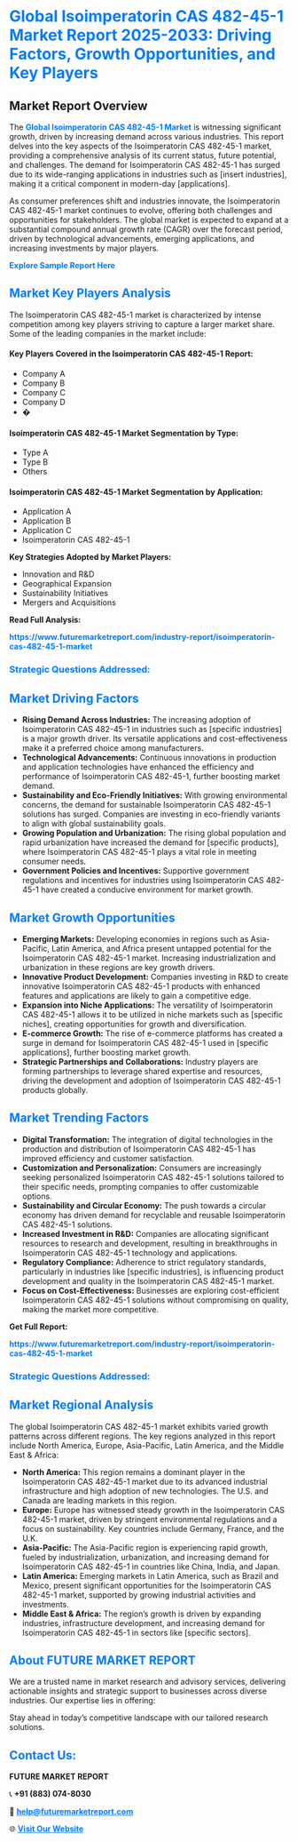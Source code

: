 <h1 style="color: #007BFF;">Global Isoimperatorin CAS 482-45-1 Market Report 2025-2033: Driving Factors, Growth Opportunities, and Key Players</h1>

<section id="overview">
<h2>Market Report Overview</h2>
<p>The <a href="https://www.futuremarketreport.com/industry-report/isoimperatorin-cas-482-45-1-market" style="color: #007BFF; text-decoration: none;"><strong>Global Isoimperatorin CAS 482-45-1 Market</strong></a> is witnessing significant growth, driven by increasing demand across various industries. This report delves into the key aspects of the Isoimperatorin CAS 482-45-1 market, providing a comprehensive analysis of its current status, future potential, and challenges. The demand for Isoimperatorin CAS 482-45-1 has surged due to its wide-ranging applications in industries such as [insert industries], making it a critical component in modern-day [applications].</p>
<p>As consumer preferences shift and industries innovate, the Isoimperatorin CAS 482-45-1 market continues to evolve, offering both challenges and opportunities for stakeholders. The global market is expected to expand at a substantial compound annual growth rate (CAGR) over the forecast period, driven by technological advancements, emerging applications, and increasing investments by major players.</p>
</section>

<section id="overview">
<p><a href="https://www.futuremarketreport.com/request-sample/reportId=111047" style="color: #007BFF; text-decoration: none;"><strong>Explore Sample Report Here</strong></a></p>
</section>

<section id="key-players">
<h2 style="color: #007BFF;">Market Key Players Analysis</h2>
<p>The Isoimperatorin CAS 482-45-1 market is characterized by intense competition among key players striving to capture a larger market share. Some of the leading companies in the market include:</p>
<h4>Key Players Covered in the Isoimperatorin CAS 482-45-1 Report:</h4>
<ul><li>Company A</li><li>Company B</li><li>Company C</li><li>Company D</li><li>�</li></ul>
<h4>Isoimperatorin CAS 482-45-1 Market Segmentation by Type:</h4>
<ul><li>Type A</li><li>Type B</li><li>Others</li></ul>

<h4>Isoimperatorin CAS 482-45-1 Market Segmentation by Application:</h4>
<ul><li>Application A</li><li>Application B</li><li>Application C</li><li>Isoimperatorin CAS 482-45-1</li></ul>
<p><strong>Key Strategies Adopted by Market Players:</strong></p>
<ul>
<li>Innovation and R&D</li>
<li>Geographical Expansion</li>
<li>Sustainability Initiatives</li>
<li>Mergers and Acquisitions</li>
</ul>
</section>

<section>
<p><strong>Read Full Analysis: </strong></p><a href="https://www.futuremarketreport.com/industry-report/isoimperatorin-cas-482-45-1-market" style="color: #007BFF; text-decoration: none;"><strong>https://www.futuremarketreport.com/industry-report/isoimperatorin-cas-482-45-1-market</strong></a>
<h3 style="color: #007BFF;">Strategic Questions Addressed:</h3>
</section>

<section id="driving-factors">
<h2 style="color: #007BFF;">Market Driving Factors</h2>
<ul>
<li><strong>Rising Demand Across Industries:</strong> The increasing adoption of Isoimperatorin CAS 482-45-1 in industries such as [specific industries] is a major growth driver. Its versatile applications and cost-effectiveness make it a preferred choice among manufacturers.</li>
<li><strong>Technological Advancements:</strong> Continuous innovations in production and application technologies have enhanced the efficiency and performance of Isoimperatorin CAS 482-45-1, further boosting market demand.</li>
<li><strong>Sustainability and Eco-Friendly Initiatives:</strong> With growing environmental concerns, the demand for sustainable Isoimperatorin CAS 482-45-1 solutions has surged. Companies are investing in eco-friendly variants to align with global sustainability goals.</li>
<li><strong>Growing Population and Urbanization:</strong> The rising global population and rapid urbanization have increased the demand for [specific products], where Isoimperatorin CAS 482-45-1 plays a vital role in meeting consumer needs.</li>
<li><strong>Government Policies and Incentives:</strong> Supportive government regulations and incentives for industries using Isoimperatorin CAS 482-45-1 have created a conducive environment for market growth.</li>
</ul>
</section>

<section id="growth-opportunities">
<h2 style="color: #007BFF;">Market Growth Opportunities</h2>
<ul>
<li><strong>Emerging Markets:</strong> Developing economies in regions such as Asia-Pacific, Latin America, and Africa present untapped potential for the Isoimperatorin CAS 482-45-1 market. Increasing industrialization and urbanization in these regions are key growth drivers.</li>
<li><strong>Innovative Product Development:</strong> Companies investing in R&D to create innovative Isoimperatorin CAS 482-45-1 products with enhanced features and applications are likely to gain a competitive edge.</li>
<li><strong>Expansion into Niche Applications:</strong> The versatility of Isoimperatorin CAS 482-45-1 allows it to be utilized in niche markets such as [specific niches], creating opportunities for growth and diversification.</li>
<li><strong>E-commerce Growth:</strong> The rise of e-commerce platforms has created a surge in demand for Isoimperatorin CAS 482-45-1 used in [specific applications], further boosting market growth.</li>
<li><strong>Strategic Partnerships and Collaborations:</strong> Industry players are forming partnerships to leverage shared expertise and resources, driving the development and adoption of Isoimperatorin CAS 482-45-1 products globally.</li>
</ul>
</section>

<section id="trending-factors">
<h2 style="color: #007BFF;">Market Trending Factors</h2>
<ul>
<li><strong>Digital Transformation:</strong> The integration of digital technologies in the production and distribution of Isoimperatorin CAS 482-45-1 has improved efficiency and customer satisfaction.</li>
<li><strong>Customization and Personalization:</strong> Consumers are increasingly seeking personalized Isoimperatorin CAS 482-45-1 solutions tailored to their specific needs, prompting companies to offer customizable options.</li>
<li><strong>Sustainability and Circular Economy:</strong> The push towards a circular economy has driven demand for recyclable and reusable Isoimperatorin CAS 482-45-1 solutions.</li>
<li><strong>Increased Investment in R&D:</strong> Companies are allocating significant resources to research and development, resulting in breakthroughs in Isoimperatorin CAS 482-45-1 technology and applications.</li>
<li><strong>Regulatory Compliance:</strong> Adherence to strict regulatory standards, particularly in industries like [specific industries], is influencing product development and quality in the Isoimperatorin CAS 482-45-1 market.</li>
<li><strong>Focus on Cost-Effectiveness:</strong> Businesses are exploring cost-efficient Isoimperatorin CAS 482-45-1 solutions without compromising on quality, making the market more competitive.</li>
</ul>
</section>

<section>
<p><strong>Get Full Report: </strong></p><a href="https://www.futuremarketreport.com/industry-report/isoimperatorin-cas-482-45-1-market" style="color: #007BFF; text-decoration: none;"><strong>https://www.futuremarketreport.com/industry-report/isoimperatorin-cas-482-45-1-market</strong></a>
<h3 style="color: #007BFF;">Strategic Questions Addressed:</h3>
</section>


<section id="regional-analysis">
<h2 style="color: #007BFF;">Market Regional Analysis</h2>
<p>The global Isoimperatorin CAS 482-45-1 market exhibits varied growth patterns across different regions. The key regions analyzed in this report include North America, Europe, Asia-Pacific, Latin America, and the Middle East & Africa:</p>
<ul>
<li><strong>North America:</strong> This region remains a dominant player in the Isoimperatorin CAS 482-45-1 market due to its advanced industrial infrastructure and high adoption of new technologies. The U.S. and Canada are leading markets in this region.</li>
<li><strong>Europe:</strong> Europe has witnessed steady growth in the Isoimperatorin CAS 482-45-1 market, driven by stringent environmental regulations and a focus on sustainability. Key countries include Germany, France, and the U.K.</li>
<li><strong>Asia-Pacific:</strong> The Asia-Pacific region is experiencing rapid growth, fueled by industrialization, urbanization, and increasing demand for Isoimperatorin CAS 482-45-1 in countries like China, India, and Japan.</li>
<li><strong>Latin America:</strong> Emerging markets in Latin America, such as Brazil and Mexico, present significant opportunities for the Isoimperatorin CAS 482-45-1 market, supported by growing industrial activities and investments.</li>
<li><strong>Middle East & Africa:</strong> The region’s growth is driven by expanding industries, infrastructure development, and increasing demand for Isoimperatorin CAS 482-45-1 in sectors like [specific sectors].</li>
</ul>
</section>

<footer>
<h2 style="color: #007BFF;">About FUTURE MARKET REPORT</h2>
<p>We are a trusted name in market research and advisory services, delivering actionable insights and strategic support to businesses across diverse industries. Our expertise lies in offering:</p>

<p>Stay ahead in today’s competitive landscape with our tailored research solutions.</p>

<h2 style="color: #007BFF;">Contact Us:</h2>
<p><strong>FUTURE MARKET REPORT</strong></p>
<p>📞 <strong>+91 (883) 074-8030</strong></p>
<p>📧 <strong><a href="mailto:help@futuremarketreport.com" style="color: #007BFF;">help@futuremarketreport.com</a></strong></p>
<p>🌐 <strong><a href="https://www.futuremarketreport.com/" style="color: #007BFF;">Visit Our Website</a></strong></p>
</footer>